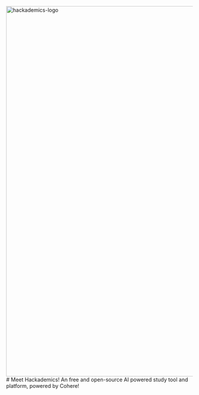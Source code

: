 <img width="999" alt="hackademics-logo" src="https://github.com/user-attachments/assets/1cc62b74-bb9d-42e1-a557-e2a6d3d2c94f">
# Meet Hackademics! An free and open-source AI powered study tool and platform, powered by Cohere!
